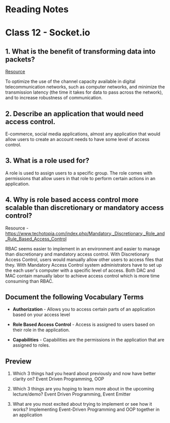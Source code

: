 # Reading Notes

# Class 12 - Socket.io

## 1. What is the benefit of transforming data into packets?

[Resource](https://en.wikipedia.org/wiki/Packet_switching#:~:text=Packet%20switching%20is%20used%20to,to%20increase%20robustness%20of%20communication.)

To optimize the use of the channel capacity available in digital telecommunication networks, such as computer networks, and minimize the transmission latency (the time it takes for data to pass across the network), and to increase robustness of communication.


## 2. Describe an application that would need access control.

E-commerce, social media applications, almost any application that would allow users to create an account needs to have some level of access control.

## 3. What is a role used for?

A role is used to assign users to a specific group. The role comes with permissions that allow users in that role to perform certain actions in an application. 

## 4. Why is role based access control more scalable than discretionary or mandatory access control?

Resource - https://www.techotopia.com/index.php/Mandatory,_Discretionary,_Role_and_Rule_Based_Access_Control

RBAC seems easier to implement in an environment and easier to manage than discretionary and mandatory access control. With Discretionary Access Control, users would manually allow other users to access files that they. With Mandatory Access Control system administrators have to set up the each user's computer with a specific level of access. Both DAC and MAC contain manually labor to achieve access control which is more time consuming than RBAC.


## Document the following Vocabulary Terms

- **Authorization** - Allows you to access certain parts of an application based on your access level

- **Role Based Access Control** - Access is assigned to users based on their role in the application.

- **Capabilities** - Capabilities are the permissions in the application that are assigned to roles.

## Preview

1. Which 3 things had you heard about previously and now have better clarity on? Event Driven Programming, OOP

2. Which 3 things are you hoping to learn more about in the upcoming lecture/demo? Event Driven Programming, Event Emitter

3. What are you most excited about trying to implement or see how it works? Implementing Event-Driven Programming and OOP together in an application


